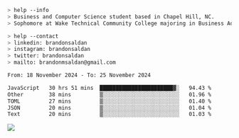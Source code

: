 ````bash
> help --info
> Business and Computer Science student based in Chapel Hill, NC.
> Sophomore at Wake Technical Community College majoring in Business Administration.
````

````bash
> help --contact
> linkedin: brandonsaldan
> instagram: brandonsaldan
> twitter: brandonsaldan
> mailto: brandonmsaldan@gmail.com
````

<!--START_SECTION:waka-->

```txt
From: 18 November 2024 - To: 25 November 2024

JavaScript   30 hrs 51 mins  ███████████████████████▓░   94.43 %
Other        38 mins         ▒░░░░░░░░░░░░░░░░░░░░░░░░   01.96 %
TOML         27 mins         ▒░░░░░░░░░░░░░░░░░░░░░░░░   01.40 %
JSON         20 mins         ▒░░░░░░░░░░░░░░░░░░░░░░░░   01.04 %
Text         20 mins         ▒░░░░░░░░░░░░░░░░░░░░░░░░   01.03 %
```

<!--END_SECTION:waka-->

![](https://komarev.com/ghpvc/?username=brandonsaldan&color=6A8AFF)
